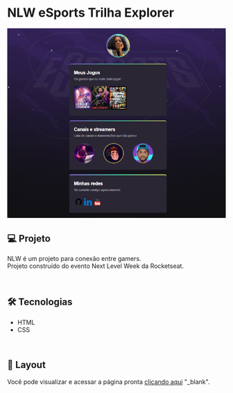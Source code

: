 # NLW eSports Trilha Explorer

![preview](./.github/preview.png)

## 💻 Projeto 

NLW é um projeto para conexão entre gamers. <br>
Projeto construído do evento Next Level Week da Rocketseat.

<br>

## 🛠️ Tecnologias

- HTML
- CSS

<br>

## 📌 Layout
Você pode visualizar e acessar a página pronta [clicando aqui](https://nayaraoliveira1.github.io/nlw-esports-explorer) "_blank".
